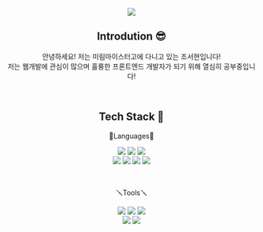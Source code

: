<div align="center">
<p>
 <img src="https://capsule-render.vercel.app/api?type=waving&color=auto&height=250&section=header&text=Hi!%20I'm%20Seohyun&fontSize=90" />
</p>

 
## Introdution 😎
안녕하세요! 저는 미림마이스터고에 다니고 있는 조서현입니다! <br>
저는 웹개발에 관심이 많으며 훌륭한 프론트엔드 개발자가 되기 위해 열심히 공부중입니다!

<br>

## Tech Stack 📖
<p>🧸Languages🧸</p>
<p>
  <img src="https://img.shields.io/badge/HTML5-E34F26?style=flat&logo=HTML5&logoColor=white" />
  <img src="https://img.shields.io/badge/JavaScript-F7DF1E?style=flat&logo=JavaScript&logoColor=white" />
  <img src="https://img.shields.io/badge/CSS3-1572B6?style=flat&logo=CSS3&logoColor=white" /> <br>
  <img src="https://img.shields.io/badge/Sass-CC6699?style=flat&logo=Sass&logoColor=white" /> 
 <img src="https://img.shields.io/badge/React-61DAFB?style=flat&logo=react&logoColor=white" />
  <img src="https://img.shields.io/badge/Java-007396?style=flat&logo=Java&logoColor=white" />
  <img src="https://img.shields.io/badge/Node.js-5FA04E?style=flat&logo=Node.js&logoColor=white" />
</p><br>
<p>🪛Tools🪛</p>
<p>
  <img src="https://img.shields.io/badge/intelliJ IDEA-000000?style=flat&logo=intelliJ IDEA&logoColor=white" />
  <img src="https://img.shields.io/badge/Eclipse IDE-2C2255?style=flat&logo=Eclipse IDE&logoColor=white" />
  <img src="https://img.shields.io/badge/Visual Studio Code-007ACC?style=flat&logo=Visual Studio Code&logoColor=white" /> <br>
  <img src="https://img.shields.io/badge/Postman-FF6C37?style=flat&logo=Postman&logoColor=white" />
  <img src="https://img.shields.io/badge/Notion-000000?style=flat&logo=Notion&logoColor=white" />
</p>
<br>
</div>

